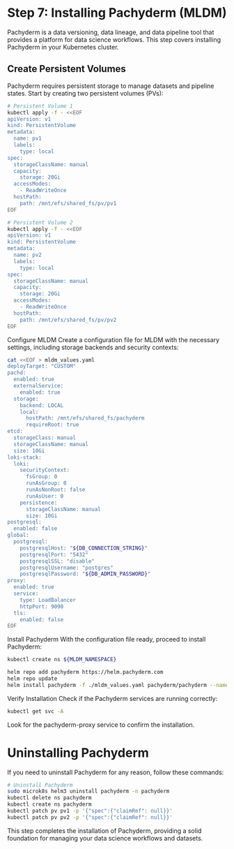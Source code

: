 # Step 7: Installing Pachyderm (MLDM)

Pachyderm is a data versioning, data lineage, and data pipeline tool that provides a platform for data science workflows. This step covers installing Pachyderm in your Kubernetes cluster.

## Create Persistent Volumes

Pachyderm requires persistent storage to manage datasets and pipeline states. Start by creating two persistent volumes (PVs):

```bash
# Persistent Volume 1
kubectl apply -f - <<EOF
apiVersion: v1
kind: PersistentVolume
metadata:
  name: pv1
  labels:
    type: local
spec:
  storageClassName: manual
  capacity:
    storage: 20Gi
  accessModes:
    - ReadWriteOnce
  hostPath:
    path: /mnt/efs/shared_fs/pv/pv1
EOF

# Persistent Volume 2
kubectl apply -f - <<EOF
apiVersion: v1
kind: PersistentVolume
metadata:
  name: pv2
  labels:
    type: local
spec:
  storageClassName: manual
  capacity:
    storage: 20Gi
  accessModes:
    - ReadWriteOnce
  hostPath:
    path: /mnt/efs/shared_fs/pv/pv2
EOF
```
Configure MLDM
Create a configuration file for MLDM with the necessary settings, including storage backends and security contexts:
```bash
cat <<EOF > mldm_values.yaml
deployTarget: "CUSTOM"
pachd:
  enabled: true
  externalService:
    enabled: true
  storage:
    backend: LOCAL
    local:
      hostPath: /mnt/efs/shared_fs/pachyderm
      requireRoot: true
etcd:
  storageClass: manual
  storageClassName: manual
  size: 10Gi
loki-stack:
  loki:
    securityContext:
      fsGroup: 0
      runAsGroup: 0
      runAsNonRoot: false
      runAsUser: 0
    persistence:
      storageClassName: manual
      size: 10Gi
postgresql:
  enabled: false
global:
  postgresql:
    postgresqlHost: "${DB_CONNECTION_STRING}"
    postgresqlPort: "5432"
    postgresqlSSL: "disable"
    postgresqlUsername: "postgres"
    postgresqlPassword: "${DB_ADMIN_PASSWORD}"
proxy:
  enabled: true
  service:
    type: LoadBalancer
    httpPort: 9090
  tls:
    enabled: false
EOF
```

Install Pachyderm
With the configuration file ready, proceed to install Pachyderm:
```bash
kubectl create ns ${MLDM_NAMESPACE}

helm repo add pachyderm https://helm.pachyderm.com
helm repo update
helm install pachyderm -f ./mldm_values.yaml pachyderm/pachyderm --namespace ${MLDM_NAMESPACE}
```

Verify Installation
Check if the Pachyderm services are running correctly:
```bash
kubectl get svc -A
```

Look for the pachyderm-proxy service to confirm the installation.

# Uninstalling Pachyderm
If you need to uninstall Pachyderm for any reason, follow these commands:
```bash
# Uninstall Pachyderm
sudo microk8s helm3 uninstall pachyderm -n pachyderm
kubectl delete ns pachyderm
kubectl create ns pachyderm
kubectl patch pv pv1 -p '{"spec":{"claimRef": null}}'
kubectl patch pv pv2 -p '{"spec":{"claimRef": null}}'
```
This step completes the installation of Pachyderm, providing a solid foundation for managing your data science workflows and datasets.
